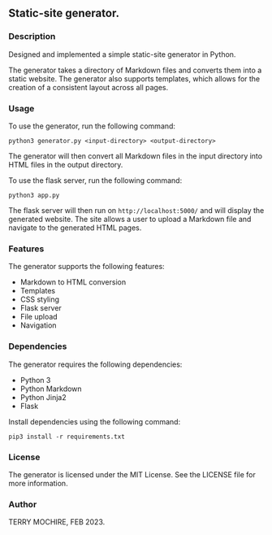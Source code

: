 ## Static-site generator.

### Description

Designed and implemented a simple static-site generator in Python.

The generator takes a directory of Markdown files and converts them into a static website. 
The generator also supports templates, which allows for the creation of a consistent layout across all pages.


### Usage

To use the generator, run the following command:

    python3 generator.py <input-directory> <output-directory>

The generator will then convert all Markdown files in the input directory into HTML files in the output directory.

To use the flask server, run the following command:

    python3 app.py

The flask server will then run on `http://localhost:5000/`
and will display the generated website.
The site allows a user to upload a Markdown file and navigate to the generated HTML pages.

### Features

The generator supports the following features:

* Markdown to HTML conversion
* Templates
* CSS styling
* Flask server
* File upload
* Navigation



### Dependencies

The generator requires the following dependencies:

* Python 3
* Python Markdown
* Python Jinja2
* Flask

Install dependencies using the following command:

    pip3 install -r requirements.txt



### License

The generator is licensed under the MIT License. See the LICENSE file for more information.

### Author
TERRY MOCHIRE, FEB 2023.